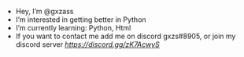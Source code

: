 - Hey, I’m @gxzass
- I’m interested in getting better in Python
- I’m currently learning: Python, Html
- If you want to contact me add me on discord gxzs#8905, 
  or join my discord server *https://discord.gg/zK7AcwyS*

